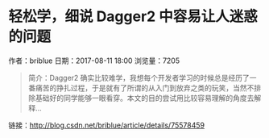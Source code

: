 # 轻松学，细说 Dagger2 中容易让人迷惑的问题
作者：briblue
日期：2017-08-11 18:00
浏览量：7205
> 简介：Dagger2 确实比较难学，我想每个开发者学习的时候总是经历了一番痛苦的挣扎过程，于是就有了所谓的从入门到放弃之类的玩笑，当然不排除基础好的同学能够一眼看穿。本文的目的尝试用比较容易理解的角度去解释...

 链接：http://blog.csdn.net/briblue/article/details/75578459
